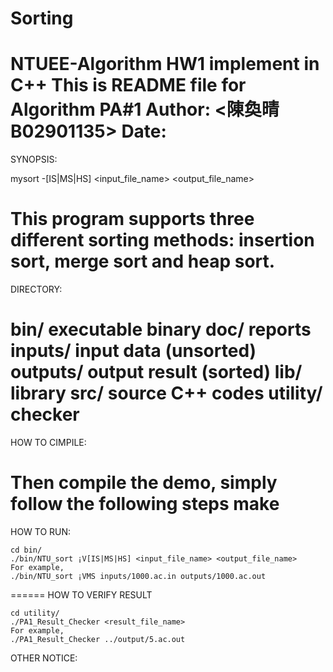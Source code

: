 # Sorting
NTUEE-Algorithm HW1 implement in C++
This is README file for Algorithm PA#1
Author: <陳奐晴 B02901135>
Date:
=====
SYNOPSIS:

mysort -[IS|MS|HS] <input_file_name> <output_file_name>

This program supports three different sorting methods: insertion sort, merge sort and heap sort.
=====
DIRECTORY:

bin/	  executable binary
doc/	  reports
inputs/   input data (unsorted)
outputs/  output result (sorted)
lib/	  library
src/ 	  source C++ codes
utility/  checker
======
HOW TO CIMPILE:

Then compile the demo, simply follow the following steps
	make
======
HOW TO RUN:

	cd bin/
	./bin/NTU_sort ¡V[IS|MS|HS] <input_file_name> <output_file_name>
	For example,
	./bin/NTU_sort ¡VMS inputs/1000.ac.in outputs/1000.ac.out
======
HOW TO VERIFY RESULT

    cd utility/
    ./PA1_Result_Checker <result_file_name>
	For example,
	./PA1_Result_Checker ../output/5.ac.out

OTHER NOTICE:

